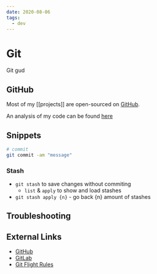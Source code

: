 ```yaml
---
date: 2020-08-06
tags:
  - dev
---
```


# Git

Git gud

## GitHub

Most of my [[projects]] are open-sourced on [GitHub](https://github.com/dnnsmnstrr).

An analysis of my code can be found [here](https://sourcerer.io/dnnsmnstrr)

## Snippets
```sh
# commit
git commit -am "message"
```

### Stash
- `git stash` to save changes without commiting
  - `list` & `apply` to show and load stashes
- `git stash apply {n}` - go back {n} amount of stashes

## Troubleshooting

## External Links

- [GitHub](https://github.com/dnnsmnstrr)
- [GitLab](https://gitlab.com/dnnsmnstrr)
- [Git Flight Rules](https://github.com/k88hudson/git-flight-rules)
